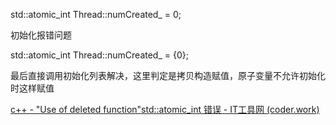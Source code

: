 std::atomic_int Thread::numCreated_ = 0;

初始化报错问题

std::atomic_int Thread::numCreated_ = {0};

最后直接调用初始化列表解决，这里判定是拷贝构造赋值，原子变量不允许初始化时这样赋值

[c++ - "Use of deleted function"std::atomic_int 错误 - IT工具网 (coder.work)](https://www.coder.work/article/34740)
